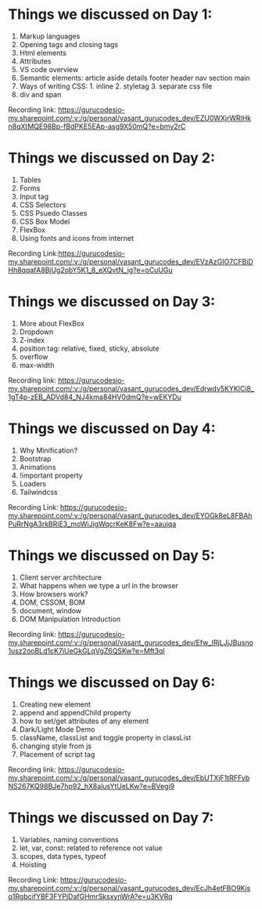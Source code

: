 # Things we discussed on Day 1:

1. Markup languages
2. Opening tags and closing tags
3. Html elements
4. Attributes
5. VS code overview
6. Semantic elements: article aside details footer header nav section main
7. Ways of writing CSS:  1. inline  2. styletag  3. separate css file
8. div and span

Recording link: 
https://gurucodesio-my.sharepoint.com/:v:/g/personal/vasant_gurucodes_dev/EZU0WXjrWRlHkn8qXtMQE98Bp-fBdPKE5EAp-asg9X50mQ?e=bmy2rC 


# Things we discussed on Day 2: 

1. Tables
2. Forms
3. Input tag
4. CSS Selectors
5. CSS Psuedo Classes
6. CSS Box Model
7. FlexBox
8. Using fonts and icons from internet

Recording Link:https://gurucodesio-my.sharepoint.com/:v:/g/personal/vasant_gurucodes_dev/EVzAzGIO7CFBiDHh8qqafA8BjUg2obY5K1_8_eXQvtN_jg?e=oCuUGu 


# Things we discussed on Day 3:

1. More about FlexBox
2. Dropdown
3. Z-index
4. position tag: relative, fixed, sticky, absolute
5. overflow
6. max-width

Recording link: https://gurucodesio-my.sharepoint.com/:v:/g/personal/vasant_gurucodes_dev/Edrwdv5KYKlCi8_1gT4p-zEB_ADVd84_NJ4kma84HV0dmQ?e=wEKYDu


# Things we discussed on Day 4:

1. Why Minification?
2. Bootstrap
3. Animations
4. !important property
5. Loaders
6. Tailwindcss

Recording Link: https://gurucodesio-my.sharepoint.com/:v:/g/personal/vasant_gurucodes_dev/EYOGk8eL8FBAhPuRrNgA3rkBRiE3_moWiJigWqcrKeK8Fw?e=aaujqa


# Things we discussed on Day 5:

1. Client server architecture
2. What happens when we type a url in the browser
3. How browsers work?
4. DOM, CSSOM, BOM
5. document, window
6. DOM Manipulation Introduction

Recording link: https://gurucodesio-my.sharepoint.com/:v:/g/personal/vasant_gurucodes_dev/Efw_IRjLJjJBusno1usz2ooBLd1cK7iUeGkGLqVgZ6QSKw?e=Mft3qI


# Things we discussed on Day 6:

1. Creating new element
2. append and appendChild property
3. how to set/get attributes of any element
4. Dark/Light Mode Demo
5. className, classList and toggle property in classList
6. changing style from js
7. Placement of script tag

Recording link: https://gurucodesio-my.sharepoint.com/:v:/g/personal/vasant_gurucodes_dev/EbUTXjF1tRFFvbNS267KQ98BJe7hp92_hX8alusYtUeLKw?e=BVegi9



# Things we discussed on Day 7:

1. Variables, naming conventions
2. let, var, const: related to reference not value
3. scopes, data types, typeof
4. Hoisting

Recording Link: https://gurucodesio-my.sharepoint.com/:v:/g/personal/vasant_gurucodes_dev/EcJh4etFBO9Kjsq1RgbcifYBF3FYPjDafGHmrSksxynWrA?e=u3KVRq

